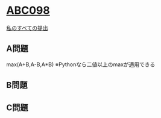 # [ABC098](https://beta.atcoder.jp/contests/abc098)  
[私のすべての提出](https://beta.atcoder.jp/contests/abc098/submissions?f.Task=&f.Language=&f.Status=&f.User=tokizo)  
  
## A問題  
max(A+B,A-B,A*B) ※Pythonなら二値以上のmaxが適用できる  
  
## B問題  

## C問題  
